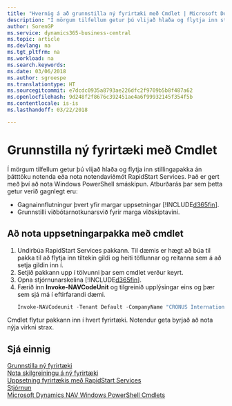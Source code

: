 ```yaml
---
title: "Hvernig á að grunnstilla ný fyrirtæki með Cmdlet | Microsoft Docs"
description: "Í mörgum tilfellum getur þú vlijað hlaða og flytja inn stillingapakka án þátttöku notenda eða nota notendaviðmót RapidStart Services. Það er gert með því að nota Windows PowerShell smáskipun."
author: SorenGP
ms.service: dynamics365-business-central
ms.topic: article
ms.devlang: na
ms.tgt_pltfrm: na
ms.workload: na
ms.search.keywords: 
ms.date: 03/06/2018
ms.author: sgroespe
ms.translationtype: HT
ms.sourcegitcommit: e7dcdc0935a8793ae226dfc2f9709b5b8f487a62
ms.openlocfilehash: 9d248f2f8676c392451ae4a6f99932145f354f5b
ms.contentlocale: is-is
ms.lasthandoff: 03/22/2018

---
```

# <a name="configure-new-companies-using-a-cmdlet"></a>Grunnstilla ný fyrirtæki með Cmdlet
Í mörgum tilfellum getur þú vlijað hlaða og flytja inn stillingapakka án þátttöku notenda eða nota notendaviðmót RapidStart Services. Það er gert með því að nota Windows PowerShell smáskipun. Atburðarás þar sem þetta getur verið gagnlegt eru:  

- Gagnainnflutningur þvert yfir margar uppsetningar [!INCLUDE[d365fin](includes/d365fin_md.md)].
- Grunnstilli viðbótarnotkunarsvið fyrir marga viðskiptavini.  

## <a name="to-deploy-a-configuration-package-using-a-cmdlet"></a>Að nota uppsetningarpakka með cmdlet  

1. Undirbúa RapidStart Services pakkann. Til dæmis er hægt að búa til pakka til að flytja inn tiltekin gildi og heiti töflunnar og reitanna sem á að setja gildin inn í.  
2. Setjið pakkann upp í tölvunni þar sem cmdlet verður keyrt.  
3. Opna stjórnunarskelina [!INCLUDE[d365fin](includes/d365fin_md.md)].  
4. Færið inn **Invoke-NAVCodeUnit** og tilgreinið upplýsingar eins og þær sem sjá má í eftirfarandi dæmi.  
    ```powershell  
    Invoke-NAVCodeunit -Tenant Default -CompanyName "CRONUS International Ltd." -CodeunitId 8620 -MethodName ImportRapidStartPackage -Argument "C:TEMPRS_CONFIG.rapidstart" -ServerInstance DynamicsNAV71  

    ```
Cmdlet flytur pakkann inn í hvert fyrirtæki. Notendur geta byrjað að nota nýja virkni strax.  

## <a name="see-also"></a>Sjá einnig  
[Grunnstilla ný fyrirtæki](admin-how-to-configure-new-companies.md)  
[Nota skilgreiningu á ný fyrirtæki](admin-apply-configuration-to-new-companies.md)  
[Uppsetning fyrirtækis með RapidStart Services](admin-set-up-a-company-with-rapidstart.md)  
[Stjórnun](admin-setup-and-administration.md)  
[Microsoft Dynamics NAV Windows PowerShell Cmdlets](/dynamics-nav/microsoft-dynamics-nav-windows-powershell-cmdlets)

